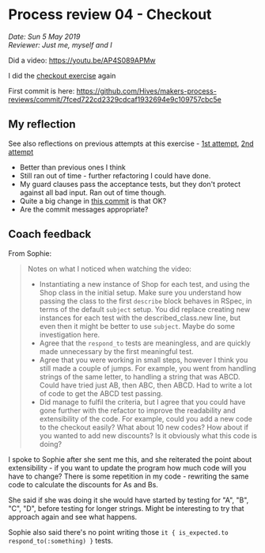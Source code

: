 # Process review 04 - Checkout
*Date: Sun 5 May 2019*  
*Reviewer: Just me, myself and I*  

Did a video: <https://youtu.be/AP4S089APMw>

I did the [checkout exercise](https://github.com/makersacademy/skills-workshops/tree/master/process_review/exercises/checkout) again

First commit is here: <https://github.com/Hives/makers-process-reviews/commit/7fced722cd2329cdcaf1932694e9c109757cbc5e>

## My reflection

See also reflections on previous attempts at this exercise - [1st attempt](../02-checkout), [2nd attempt](../03-checkout)


- Better than previous ones I think
- Still ran out of time - further refactoring I could have done.
- My guard clauses pass the acceptance tests, but they don't protect against all bad input. Ran out of time though.
- Quite a big change in [this commit](https://github.com/Hives/makers-process-reviews/commit/ccd365d5a363c76d4feba50a929113a093384308) is that OK?
- Are the commit messages appropriate?

## Coach feedback

From Sophie:

> Notes on what I noticed when watching the video:
> - Instantiating a new instance of Shop for each test, and using the Shop class in the initial setup. Make sure you understand how passing the class to the first `describe` block behaves in RSpec, in terms of the default `subject` setup. You did replace creating new instances for each test with the described_class.new line, but even then it might be better to use `subject`. Maybe do some investigation here.
> - Agree that the `respond_to` tests are meaningless, and are quickly made unnecessary by the first meaningful test.
> - Agree that you were working in small steps, however I think you still made a couple of jumps. For example, you went from handling strings of the same letter, to handling a string that was ABCD. Could have tried just AB, then ABC, then ABCD. Had to write a lot of code to get the ABCD test passing.
> - Did manage to fulfil the criteria, but I agree that you could have gone further with the refactor to improve the readability and extensibility of the code. For example, could you add a new code to the checkout easily? What about 10 new codes? How about if you wanted to add new discounts? Is it obviously what this code is doing?

I spoke to Sophie after she sent me this, and she reiterated the point about extensibility - if you want to update the program how much code will you have to change? There is some repetition in my code - rewriting the same code to calculate the discounts for As and Bs.

She said if she was doing it she would have started by testing for "A", "B", "C", "D", before testing for longer strings. Might be interesting to try that approach again and see what happens.

Sophie also said there's no point writing those `it { is_expected.to respond_to(:something) }` tests.
